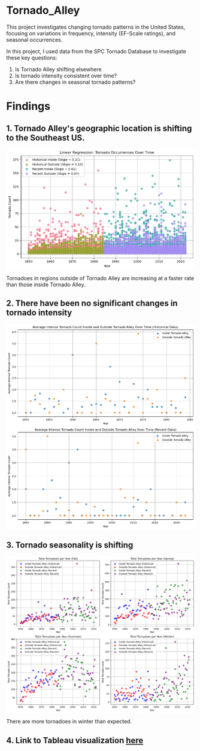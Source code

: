 # Tornado_Alley
This project investigates changing tornado patterns in the United States, focusing on variations in frequency, intensity (EF-Scale ratings), and seasonal occurrences.

In this project, I used data from the SPC Tornado Database to investigate these key questions: 

1. Is Tornado Alley shifting elsewhere
2. Is tornado intensity consistent over time?
3. Are there changes in seasonal tornado patterns?


# Findings
## 1. Tornado Alley's geographic location is shifting to the Southeast US.
<img align="center" src="images/Linear_Regression_Occurrence_Results.png">

Tornadoes in regions outside of Tornado Alley are increasing at a faster rate than those inside Tornado Alley.
<br>

## 2. There have been no significant changes in tornado intensity
<img align="center" src="images/Historical_Tornado_Intensity.png">
<img align="center" src="images/Recent_Tornado_Intensity.png">
<br>

## 3. Tornado seasonality is shifting
<img align="center" src="images/Seasonality_Scatter_Plot.png">

There are more tornadoes in winter than expected.
<br>

## 4. Link to Tableau visualization <a href="https://public.tableau.com/shared/SBSB4JS3X?:display_count=n&:origin=viz_share_link">here</a>

